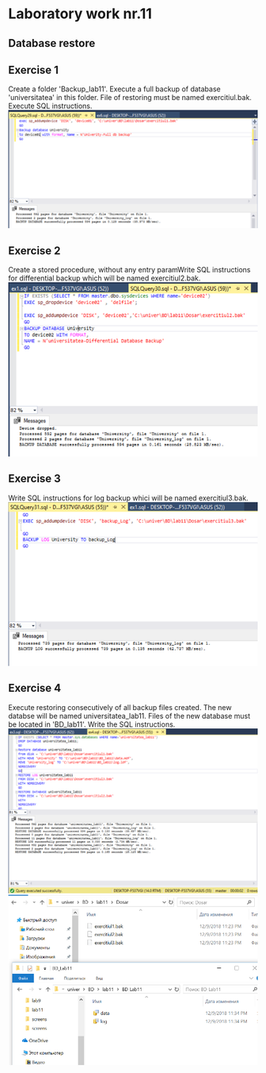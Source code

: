 # Laboratory work nr.11
## Database restore

## Exercise 1 
Create a folder 'Backup_lab11'. Execute a full backup of database 'universitatea' in this folder. File of restoring must be named exercitiul.bak. Execute SQL instructions.
![alt text](screens/ex1.PNG "Logo Title Text 1")

## Exercise 2
Create a stored procedure, without any entry paramWrite SQL instructions for differential backup which will be named exercitiul2.bak.
![alt text](screens/ex2.PNG "Logo Title Text 1")

## Exercise 3
Write SQL instructions for log backup whici will be named exercitiul3.bak.
![alt text](screens/ex3.PNG "Logo Title Text 1")

## Exercise 4
Execute restoring consecutively of all backup files created. The new databse will be named universitatea_lab11. Files of the new database must be located in 'BD_lab11'. Write the SQL instructions.
![alt text](screens/ex4.PNG "Logo Title Text 1")
![alt text](screens/ex4_1.PNG "Logo Title Text 1")

